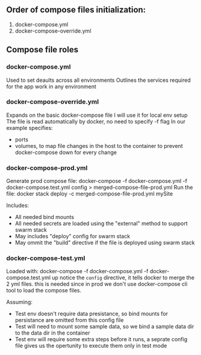 ## Order of compose files initialization:
1. docker-compose.yml
2. docker-compose-override.yml

## Compose file roles
### docker-compose.yml
Used to set deaults across all environments
Outlines the services required for the app work in any environment

### docker-compose-override.yml
Expands on the basic docker-compose file
I will use it for local env setup
The file is read automatically by docker, no need to specify -f flag
In our example specifies:
- ports
- volumes, to map file changes in the host to the container to prevent docker-compose down for every change

### docker-compose-prod.yml
Generate prod compose file: docker-compose -f docker-compose.yml -f docker-compose.test.yml config > merged-compose-file-prod.yml 
Run the file: docker stack deploy -c merged-compose-file-prod.yml mySite

Includes:
- All needed bind mounts
- All needed secrets are loaded using the "external" method to support swarm stack
- May includes "deploy" config for swarm stack
- May ommit the "build" directive if the file is deployed using swarm stack

### docker-compose-test.yml
Loaded with: docker-compose -f docker-compose.yml -f docker-compose.test.yml up
notice the `config` directive, it tells docker to merge the 2 yml files. this is needed since in prod we don't use docker-compose cli tool to load the compose files.

Assuming:
- Test env doesn't require data presistance, so bind mounts for persistance are omitted from this config file
- Test will need to mount some sample data, so we bind a sample data dir to the data dir in the container
- Test env will require some extra steps before it runs, a seprate config file gives us the opertunity to execute them only in test mode
